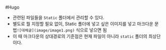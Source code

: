 #Hugo 

- 관련된 파일들을 `Static` 폴더에서 관리할 수 있다.
- 별도로 뭘 지정할 필요 없이, Static 폴더에 넣고 싶은 이미지를 넣고 마크다운 문법`![대체글](image/image1.png)` 식으로 넣으면 됨
- 이 때 마크다운의 상대경로의 기준점은 현재 파일이 아니라 `static` 폴더의 최상단이다.
